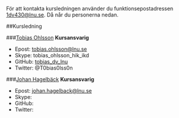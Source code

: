 För att kontakta kursledningen använder du funktionsepostadressen [1dv430@lnu.se](mailto:1dv430@lnu.se). Då når du personerna nedan. 

##Kursledning

###[Tobias Ohlsson](http://lnu.se/personal/tobias.ohlsson)
__Kursansvarig__

* Epost: tobias.ohlsson@lnu.se
* Skype: tobias_ohlsson_hik_ikd
* GitHub: [tobias_dv_lnu](https://github.com/tobias_dv_lnu)
* Twitter: @T0bias0lss0n

###[Johan Hagelbäck](http://lnu.se/personal/johan.hagelback)
__Kursansvarig__

* Epost: johan.hagelback@lnu.se
* Skype: 
* GitHub: 
* Twitter:
